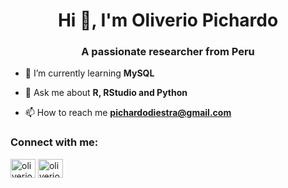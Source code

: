 <h1 align="center">Hi 👋, I'm Oliverio Pichardo</h1>
<h3 align="center">A passionate researcher from Peru</h3>

- 🌱 I’m currently learning **MySQL**

- 💬 Ask me about **R, RStudio and Python**

- 📫 How to reach me **pichardodiestra@gmail.com**

<h3 align="left">Connect with me:</h3>
<p align="left">
<a href="https://linkedin.com/in/oliveriopichardodiestra" target="blank"><img align="center" src="https://raw.githubusercontent.com/rahuldkjain/github-profile-readme-generator/master/src/images/icons/Social/linked-in-alt.svg" alt="oliveriopichardodiestra" height="30" width="40" /></a>
<a href="https://kaggle.com/oliveriopichardo" target="blank"><img align="center" src="https://raw.githubusercontent.com/rahuldkjain/github-profile-readme-generator/master/src/images/icons/Social/kaggle.svg" alt="oliveriopichardo" height="30" width="40" /></a>
</p>
